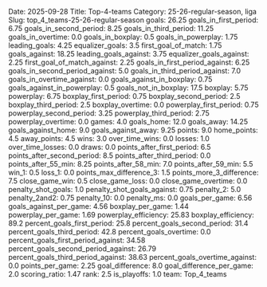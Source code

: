 Date: 2025-09-28
Title: Top-4-teams
Category: 25-26-regular-season, liga
Slug: top_4_teams-25-26-regular-season
goals: 26.25
goals_in_first_period: 6.75
goals_in_second_period: 8.25
goals_in_third_period: 11.25
goals_in_overtime: 0.0
goals_in_boxplay: 0.5
goals_in_powerplay: 1.75
leading_goals: 4.25
equalizer_goals: 3.5
first_goal_of_match: 1.75
goals_against: 18.25
leading_goals_against: 3.75
equalizer_goals_against: 2.25
first_goal_of_match_against: 2.25
goals_in_first_period_against: 6.25
goals_in_second_period_against: 5.0
goals_in_third_period_against: 7.0
goals_in_overtime_against: 0.0
goals_against_in_boxplay: 0.75
goals_against_in_powerplay: 0.5
goals_not_in_boxplay: 17.5
boxplay: 5.75
powerplay: 6.75
boxplay_first_period: 0.75
boxplay_second_period: 2.5
boxplay_third_period: 2.5
boxplay_overtime: 0.0
powerplay_first_period: 0.75
powerplay_second_period: 3.25
powerplay_third_period: 2.75
powerplay_overtime: 0.0
games: 4.0
goals_home: 12.0
goals_away: 14.25
goals_against_home: 9.0
goals_against_away: 9.25
points: 9.0
home_points: 4.5
away_points: 4.5
wins: 3.0
over_time_wins: 0.0
losses: 1.0
over_time_losses: 0.0
draws: 0.0
points_after_first_period: 6.5
points_after_second_period: 8.5
points_after_third_period: 0.0
points_after_55_min: 8.25
points_after_58_min: 7.0
points_after_59_min: 5.5
win_1: 0.5
loss_1: 0.0
points_max_difference_3: 1.5
points_more_3_difference: 7.5
close_game_win: 0.5
close_game_loss: 0.0
close_game_overtime: 0.0
penalty_shot_goals: 1.0
penalty_shot_goals_against: 0.75
penalty_2: 5.0
penalty_2and2: 0.75
penalty_10: 0.0
penalty_ms: 0.0
goals_per_game: 6.56
goals_against_per_game: 4.56
boxplay_per_game: 1.44
powerplay_per_game: 1.69
powerplay_efficiency: 25.83
boxplay_efficiency: 89.2
percent_goals_first_period: 25.8
percent_goals_second_period: 31.4
percent_goals_third_period: 42.8
percent_goals_overtime: 0.0
percent_goals_first_period_against: 34.58
percent_goals_second_period_against: 26.79
percent_goals_third_period_against: 38.63
percent_goals_overtime_against: 0.0
points_per_game: 2.25
goal_difference: 8.0
goal_difference_per_game: 2.0
scoring_ratio: 1.47
rank: 2.5
is_playoffs: 1.0
team: Top_4_teams
